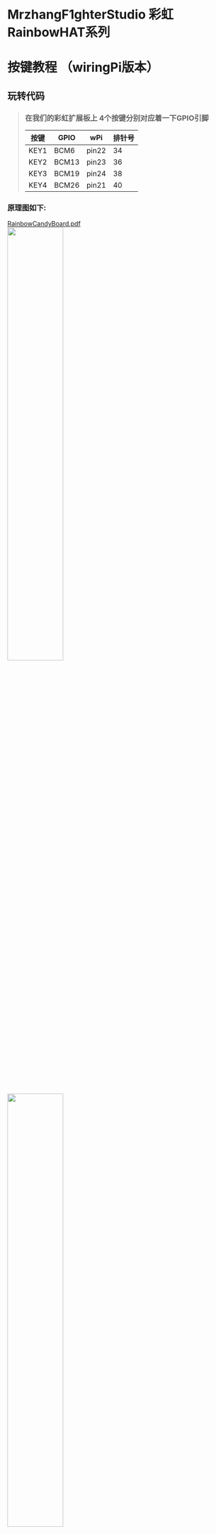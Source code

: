 # MrzhangF1ghterStudio 彩虹RainbowHAT系列
# 按键教程 （wiringPi版本）

## 玩转代码
> ### 在我们的彩虹扩展板上 4个按键分别对应着一下GPIO引脚
> |按键 | GPIO | wPi |排针号|
> |----|-----|-----|-----|
> |KEY1|BCM6 |pin22| 34  |    
> |KEY2|BCM13|pin23| 36  |
> |KEY3|BCM19|pin24| 38  |
> |KEY4|BCM26|pin21| 40  |

### 原理图如下:
[RainbowCandyBoard.pdf](https://github.com/MrzhangF1ghter/RainbowCandyBoard/blob/master/schematic/RainbowCandyBoard_Rev2.0.pdf)<br>
<img src="https://img.alicdn.com/imgextra/i4/1887229091/O1CN012H1j60vRNTnaLYi_!!1887229091.png" width=50% height=50%/><br>
<img src="https://img.alicdn.com/imgextra/i4/1887229091/O1CN012H1j62lVcPG2HmM_!!1887229091.png" width=50% height=50%/><br>
> 我们采用的是跳帽来连接IO口，你可以在彩虹板上看到有一排彩虹色的跳帽，找到KEY1、KEY2、KEY3、KEY4，那就是与IO连接的端口，具体端口号请看原理图。
> 当我们想接自己io的时候，可以将跳帽拔开，那么板上的外设就和io口断开了，然后插上你想接的外设即可。

首先先用gedit、pluma、vim等文本编辑工具打开该文件夹下的key.c,如下，我们可以看看注释进行理解。
```C
#include<stdio.h>
#include<unistd.h>
#include<wiringPi.h>//wiringPi路径
int main()
{
		int leds_pin[4]={0,2,3,21};//存放led对应gpio引脚号的数组
		int keys_pin[4]={22,23,24,25};//存放led对应gpio引脚号的数组
		int i,count=0;//计数变量
		printf("Welcome to IODevelopBoard!\n");
		printf("KEYs test,wiringPi version\n");
		wiringPiSetup();//wiringPi库初始化
		/*用循环一条语句设置完所有按键引脚为OUTPUT模式，
		函数原型digitalWrite (int pin, int value)*/
		for(i=0;i<4;i++)
		{
			//LED初始化
			pinMode(leds_pin[i],OUTPUT);
			digitalWrite(leds_pin[i],HIGH);//初始化为高电平
			//按键初始化
			pinMode(keys_pin[i],INPUT);
			pullUpDnControl(keys_pin[i],PUD_UP);
		}
		
		while(1)//流水灯
		{
			//扫描按键法
			for(int i=0;i<4;i++)
			{
				if(!digitalRead(keys_pin[i]))
				{
						delay(100);
						if(!digitalRead(keys_pin[i]))
						{
							while(!digitalRead(keys_pin[i]));//等待松手
						}
						printf("key%d has pressed!\n",i+1);
						count++;
						if(count%2==0)
							digitalWrite(leds_pin[i],LOW);//通过一个变量来颠倒灯的状态
						else
							digitalWrite(leds_pin[i],HIGH);//初始化为高电平
						if(count==2)
							count=0;
				}
			}
		}
	}
```
## 玩
> 当我们修改了代码后想运行时，必须将其编译成可执行文件，在此我们需要用到gcc工具，树莓派默认已安装好，若无，则百度相关教程安装好<br>
> 编译指令如下 `gcc -o 目标文件名 源文件名` -o的意思为输出可执行文件<br>
> 例:`gcc -o key key.c -lwiringPi` <br>
> 若无错误，则将会生成目标文件名的可执行文件，如有错误，请根据编译器提示排错。<br>
> 执行验证
> `./目标文件名`
> 例<br>
> `./key`
> 按了回车后，按下按键将会打印键值，LED灯会亮灭<br>
> 按下`Ctrl+C`结束程序<br>
